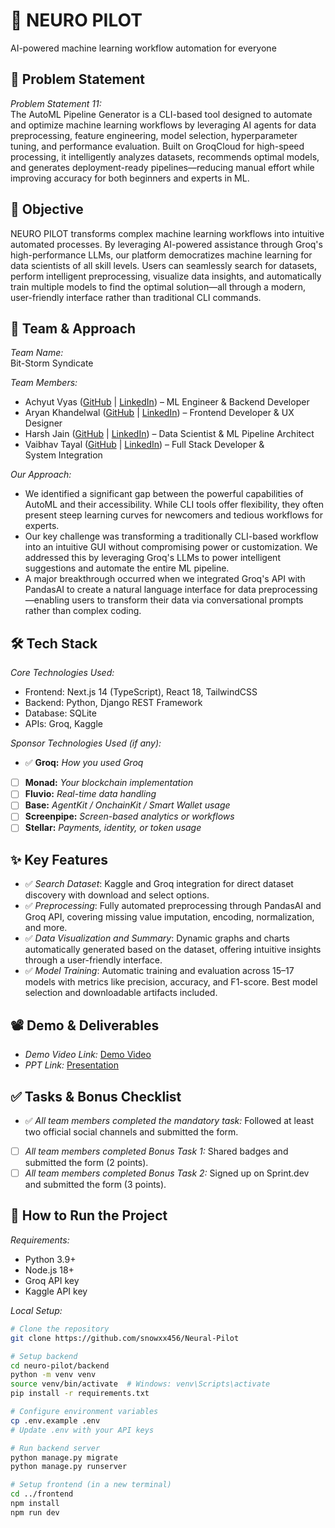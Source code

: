 # 🚀 NEURO PILOT
AI-powered machine learning workflow automation for everyone

## 📌 Problem Statement
*Problem Statement 11:*  
The AutoML Pipeline Generator is a CLI-based tool designed to automate and optimize machine learning workflows by leveraging AI agents for data preprocessing, feature engineering, model selection, hyperparameter tuning, and performance evaluation. Built on GroqCloud for high-speed processing, it intelligently analyzes datasets, recommends optimal models, and generates deployment-ready pipelines—reducing manual effort while improving accuracy for both beginners and experts in ML.

## 🎯 Objective
NEURO PILOT transforms complex machine learning workflows into intuitive automated processes. By leveraging AI-powered assistance through Groq's high-performance LLMs, our platform democratizes machine learning for data scientists of all skill levels. Users can seamlessly search for datasets, perform intelligent preprocessing, visualize data insights, and automatically train multiple models to find the optimal solution—all through a modern, user-friendly interface rather than traditional CLI commands.

## 🧠 Team & Approach
*Team Name:*  
Bit-Storm Syndicate

*Team Members:*
* Achyut Vyas ([GitHub](https://github.com/snowxx456) | [LinkedIn](https://www.linkedin.com/in/achyut-vyas-874184258/)) – ML Engineer & Backend Developer
* Aryan Khandelwal ([GitHub](https://github.com/flashark271) | [LinkedIn](https://www.linkedin.com/in/aryan10khandelwal/)) – Frontend Developer & UX Designer
* Harsh Jain ([GitHub](https://github.com/Harsh1260) | [LinkedIn](https://www.linkedin.com/in/harsh-jain-b071b424a/)) – Data Scientist & ML Pipeline Architect
* Vaibhav Tayal ([GitHub](https://github.com/vaibhavtayal6) | [LinkedIn](https://www.linkedin.com/in/vaibhavtayal/)) – Full Stack Developer & System Integration


*Our Approach:*
* We identified a significant gap between the powerful capabilities of AutoML and their accessibility. While CLI tools offer flexibility, they often present steep learning curves for newcomers and tedious workflows for experts.
* Our key challenge was transforming a traditionally CLI-based workflow into an intuitive GUI without compromising power or customization. We addressed this by leveraging Groq's LLMs to power intelligent suggestions and automate the entire ML pipeline.
* A major breakthrough occurred when we integrated Groq's API with PandasAI to create a natural language interface for data preprocessing—enabling users to transform their data via conversational prompts rather than complex coding.

## 🛠 Tech Stack
*Core Technologies Used:*
* Frontend: Next.js 14 (TypeScript), React 18, TailwindCSS
* Backend: Python, Django REST Framework
* Database: SQLite
* APIs: Groq, Kaggle

*Sponsor Technologies Used (if any):*
- ✅ **Groq:** _How you used Groq_  
- [ ] **Monad:** _Your blockchain implementation_  
- [ ] **Fluvio:** _Real-time data handling_  
- [ ] **Base:** _AgentKit / OnchainKit / Smart Wallet usage_  
- [ ] **Screenpipe:** _Screen-based analytics or workflows_  
- [ ] **Stellar:** _Payments, identity, or token usage_

## ✨ Key Features
* ✅ *Search Dataset*: Kaggle and Groq integration for direct dataset discovery with download and select options.
* ✅ *Preprocessing*: Fully automated preprocessing through PandasAI and Groq API, covering missing value imputation, encoding, normalization, and more.
* ✅ *Data Visualization and Summary*: Dynamic graphs and charts automatically generated based on the dataset, offering intuitive insights through a user-friendly interface.
* ✅ *Model Training*: Automatic training and evaluation across 15–17 models with metrics like precision, accuracy, and F1-score. Best model selection and downloadable artifacts included.

## 📽 Demo & Deliverables
* *Demo Video Link:* [Demo Video](https://youtu.be/example)
* *PPT Link:* [Presentation](https://docs.google.com/presentation/d/11BqH7XQ8AfJfYi3ePiprhmIqL6-4jijU/edit?usp=sharing&ouid=115184565853677496864&rtpof=true&sd=true)

## ✅ Tasks & Bonus Checklist
* ✅ *All team members completed the mandatory task:* Followed at least two official social channels and submitted the form.
* [ ] *All team members completed Bonus Task 1:* Shared badges and submitted the form (2 points).
* [ ] *All team members completed Bonus Task 2:* Signed up on Sprint.dev and submitted the form (3 points).

## 🧪 How to Run the Project
*Requirements:*
* Python 3.9+
* Node.js 18+
* Groq API key
* Kaggle API key

*Local Setup:*

```bash
# Clone the repository
git clone https://github.com/snowxx456/Neural-Pilot

# Setup backend
cd neuro-pilot/backend
python -m venv venv
source venv/bin/activate  # Windows: venv\Scripts\activate
pip install -r requirements.txt

# Configure environment variables
cp .env.example .env
# Update .env with your API keys

# Run backend server
python manage.py migrate
python manage.py runserver

# Setup frontend (in a new terminal)
cd ../frontend
npm install
npm run dev
